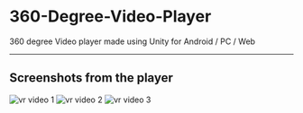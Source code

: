 # 360-Degree-Video-Player
360 degree Video player made using Unity for Android / PC / Web

---
## Screenshots from the player
![vr video 1](https://user-images.githubusercontent.com/36204389/47662648-59689f80-dbc1-11e8-96cf-94169f3db2ce.png)
![vr video 2](https://user-images.githubusercontent.com/36204389/47662650-59689f80-dbc1-11e8-852c-ba7ad9727a17.png)
![vr video 3](https://user-images.githubusercontent.com/36204389/47662652-5a013600-dbc1-11e8-8de2-fdc2b9d28301.png)

